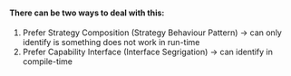 #### There can be two ways to deal with this:

1) Prefer Strategy Composition (Strategy Behaviour Pattern) -> can only identify is something does not work in run-time
2) Prefer Capability Interface (Interface Segrigation) -> can identify in compile-time
